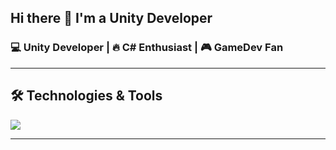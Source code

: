 ## Hi there 👋 I'm a Unity Developer


###  💻 Unity Developer | 🔥 C# Enthusiast | 🎮 GameDev Fan  

---

## 🛠️ Technologies & Tools
<p>
    <img  src="https://skillicons.dev/icons?i=unity,cs,git,rider,vscode,js,nodejs,mongodb,angular,vue,vuetify,ps,figma,,)"/>
</p>

---

<!--
**AlexPyriel/AlexPyriel** is a ✨ _special_ ✨ repository because its `README.md` (this file) appears on your GitHub profile.

Here are some ideas to get you started:

- 🔭 I’m currently working on ...
- 🌱 I’m currently learning ...
- 👯 I’m looking to collaborate on ...
- 🤔 I’m looking for help with ...
- 💬 Ask me about ...
- 📫 How to reach me: ...
- 😄 Pronouns: ...
- ⚡ Fun fact: ...

---

## 🚀 About Me

- 🔭 Currently working on mobile idle games with deep tutorial systems  
- 🌱 Learning advanced architecture, ECS, DOTween, and UniTask  
- 🧠 Passionate about game design, UX, and performance optimization  
- 💬 Ask me about: Unity, Addressables, async/await  
- 📫 Reach me at: [your-email@example.com] or [Telegram](https://t.me/your_tg_username)

---
-->
